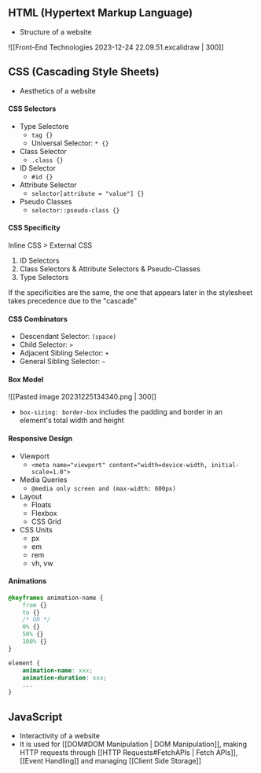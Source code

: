## HTML (Hypertext Markup Language)
- Structure of a website

![[Front-End Technologies 2023-12-24 22.09.51.excalidraw | 300]]

## CSS (Cascading Style Sheets)
 - Aesthetics of a website

#### CSS Selectors
- Type Selectore
	- `tag {}`
	- Universal Selector: `* {}`
- Class Selector
	- `.class {}`
- ID Selector
	- `#id {}`
- Attribute Selector
	- `selector[attribute = "value"] {}`
- Pseudo Classes
	- `selector::pseudo-class {}`

#### CSS Specificity
Inline CSS > External CSS

1. ID Selectors
2. Class Selectors & Attribute Selectors & Pseudo-Classes
3. Type Selectors 

If the specificities are the same, the one that appears later in the stylesheet takes precedence due to the "cascade"

#### CSS Combinators
- Descendant Selector: `(space)`
- Child Selector: `>`
- Adjacent Sibling Selector: `+`
- General Sibling Selector: `~`

#### Box Model
![[Pasted image 20231225134340.png | 300]]
- `box-sizing: border-box` includes the padding and border in an element's total width and height

#### Responsive Design
- Viewport
	- `<meta name="viewport" content="width=device-width, initial-scale=1.0">`
- Media Queries
	- `@media only screen and (max-width: 600px)`
- Layout
	- Floats
	- Flexbox
	- CSS Grid
- CSS Units
	- px
	- em
	- rem
	- vh, vw

#### Animations
```css
@keyframes animation-name {
	from {}
	to {}
	/* OR */
	0% {}
	50% {}
	100% {}
}

element {
	animation-name: xxx;
	animation-duration: xxx;
	...
}
```

## JavaScript
- Interactivity of a website
- It is used for [[DOM#DOM Manipulation | DOM Manipulation]], making HTTP requests through [[HTTP Requests#FetchAPIs | Fetch APIs]], [[Event Handling]] and managing [[Client Side Storage]]